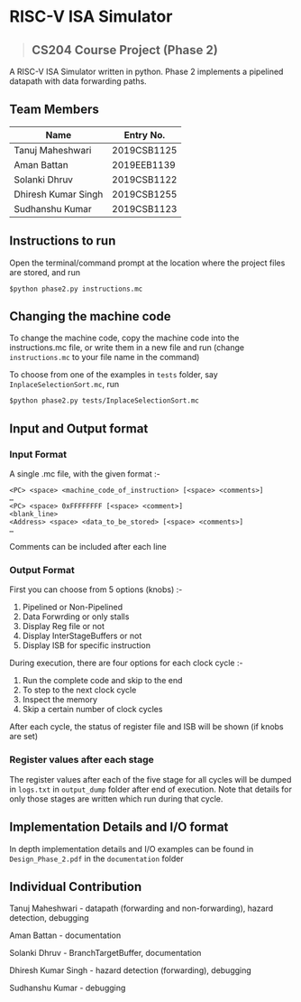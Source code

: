 # RISC-V ISA Simulator

> ## CS204 Course Project (Phase 2)

A RISC-V ISA Simulator written in python. Phase 2 implements a pipelined datapath with data forwarding paths.


## Team Members

|Name|Entry No.|
|----|---------|
|Tanuj Maheshwari|2019CSB1125|
|Aman Battan|2019EEB1139|
|Solanki Dhruv|2019CSB1122|
|Dhiresh Kumar Singh|2019CSB1255|
|Sudhanshu Kumar|2019CSB1123|


## Instructions to run

Open the terminal/command prompt at the location where the project files are stored, and run

```
$python phase2.py instructions.mc
```


## Changing the machine code

To change the machine code, copy the machine code into the instructions.mc file, or write them in a new file and run (change `instructions.mc` to your file name in the command)

To choose from one of the examples in `tests` folder, say `InplaceSelectionSort.mc`, run

```
$python phase2.py tests/InplaceSelectionSort.mc
```


## Input and Output format

### Input Format

A single .mc file, with the given format :-

    <PC> <space> <machine_code_of_instruction> [<space> <comments>]
    …
    <PC> <space> 0xFFFFFFFF [<space> <comment>]
    <blank_line>
    <Address> <space> <data_to_be_stored> [<space> <comments>]
    …

Comments can be included after each line

### Output Format

First you can choose from 5 options (knobs) :-

1. Pipelined or Non-Pipelined
2. Data Forwrding or only stalls
3. Display Reg file or not
4. Display InterStageBuffers or not
5. Display ISB for specific instruction

During execution, there are four options for each clock cycle :-

1. Run the complete code and skip to the end
2. To step to the next clock cycle
3. Inspect the memory
4. Skip a certain number of clock cycles

After each cycle, the status of register file and ISB will be shown (if knobs are set)

### Register values after each stage

The register values after each of the five stage for all cycles will be dumped in `logs.txt` in `output_dump` folder after end of execution. Note that details for only those stages are written which run during that cycle.


## Implementation Details and I/O format

In depth implementation details and I/O examples can be found in `Design_Phase_2.pdf` in the `documentation` folder


## Individual Contribution

Tanuj Maheshwari - datapath (forwarding and non-forwarding), hazard detection, debugging

Aman Battan - documentation

Solanki Dhruv - BranchTargetBuffer, documentation

Dhiresh Kumar Singh - hazard detection (forwarding), debugging

Sudhanshu Kumar - debugging